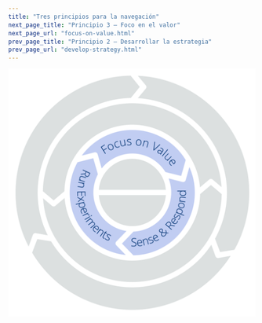 ```yaml
---
title: "Tres principios para la navegación"
next_page_title: "Principio 3 – Foco en el valor"
next_page_url: "focus-on-value.html"
prev_page_title: "Principio 2 – Desarrollar la estrategia"
prev_page_url: "develop-strategy.html"
---
```




![Tres principios para la navegación: Foco en el valor – Sentir y responder – Realizar experimentos](img/csf/csf-light-navigation.png)
